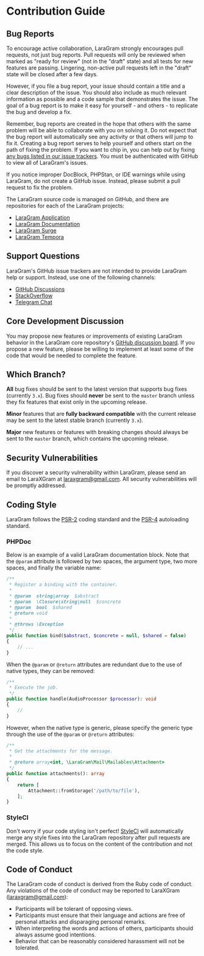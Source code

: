 # Contribution Guide

<a name="bug-reports"></a>
## Bug Reports

To encourage active collaboration, LaraGram strongly encourages pull requests, not just bug reports. Pull requests will only be reviewed when marked as "ready for review" (not in the "draft" state) and all tests for new features are passing. Lingering, non-active pull requests left in the "draft" state will be closed after a few days.

However, if you file a bug report, your issue should contain a title and a clear description of the issue. You should also include as much relevant information as possible and a code sample that demonstrates the issue. The goal of a bug report is to make it easy for yourself - and others - to replicate the bug and develop a fix.

Remember, bug reports are created in the hope that others with the same problem will be able to collaborate with you on solving it. Do not expect that the bug report will automatically see any activity or that others will jump to fix it. Creating a bug report serves to help yourself and others start on the path of fixing the problem. If you want to chip in, you can help out by fixing [any bugs listed in our issue trackers](https://github.com/issues?q=is%3Aopen+is%3Aissue+label%3Abug+user%3Alaragram). You must be authenticated with GitHub to view all of LaraGram's issues.

If you notice improper DocBlock, PHPStan, or IDE warnings while using LaraGram, do not create a GitHub issue. Instead, please submit a pull request to fix the problem.

The LaraGram source code is managed on GitHub, and there are repositories for each of the LaraGram projects:

<div class="content-list" markdown="1">

- [LaraGram Application](https://github.com/laraxgram/laragram)
- [LaraGram Documentation](https://github.com/laraxgram/docs)
- [LaraGram Surge](https://github.com/laraxgram/surge)
- [LaraGram Tempora](https://github.com/laraxgram/tempora)


</div>

<a name="support-questions"></a>
## Support Questions

LaraGram's GitHub issue trackers are not intended to provide LaraGram help or support. Instead, use one of the following channels:

<div class="content-list" markdown="1">

- [GitHub Discussions](https://github.com/laraxgram/core/discussions)
- [StackOverflow](https://stackoverflow.com/questions/tagged/laragram)
- [Telegram Chat](https://t.me/LaraGramChat)

</div>

<a name="core-development-discussion"></a>
## Core Development Discussion

You may propose new features or improvements of existing LaraGram behavior in the LaraGram core repository's [GitHub discussion board](https://github.com/laragram/core/discussions). If you propose a new feature, please be willing to implement at least some of the code that would be needed to complete the feature.

<a name="which-branch"></a>
## Which Branch?

**All** bug fixes should be sent to the latest version that supports bug fixes (currently `3.x`). Bug fixes should **never** be sent to the `master` branch unless they fix features that exist only in the upcoming release.

**Minor** features that are **fully backward compatible** with the current release may be sent to the latest stable branch (currently `3.x`).

**Major** new features or features with breaking changes should always be sent to the `master` branch, which contains the upcoming release.

<a name="security-vulnerabilities"></a>
## Security Vulnerabilities

If you discover a security vulnerability within LaraGram, please send an email to LaraXGram at <a href="mailto:laraxgram@gmail.com">laraxgram@gmail.com</a>. All security vulnerabilities will be promptly addressed.

<a name="coding-style"></a>
## Coding Style

LaraGram follows the [PSR-2](https://github.com/php-fig/fig-standards/blob/master/accepted/PSR-2-coding-style-guide.md) coding standard and the [PSR-4](https://github.com/php-fig/fig-standards/blob/master/accepted/PSR-4-autoloader.md) autoloading standard.

<a name="phpdoc"></a>
### PHPDoc

Below is an example of a valid LaraGram documentation block. Note that the `@param` attribute is followed by two spaces, the argument type, two more spaces, and finally the variable name:

```php
/**
 * Register a binding with the container.
 *
 * @param  string|array  $abstract
 * @param  \Closure|string|null  $concrete
 * @param  bool  $shared
 * @return void
 *
 * @throws \Exception
 */
public function bind($abstract, $concrete = null, $shared = false)
{
    // ...
}
```

When the `@param` or `@return` attributes are redundant due to the use of native types, they can be removed:

```php
/**
 * Execute the job.
 */
public function handle(AudioProcessor $processor): void
{
    //
}
```

However, when the native type is generic, please specify the generic type through the use of the `@param` or `@return` attributes:

```php
/**
 * Get the attachments for the message.
 *
 * @return array<int, \LaraGram\Mail\Mailables\Attachment>
 */
public function attachments(): array
{
    return [
        Attachment::fromStorage('/path/to/file'),
    ];
}
```

<a name="styleci"></a>
### StyleCI

Don't worry if your code styling isn't perfect! [StyleCI](https://styleci.io/) will automatically merge any style fixes into the LaraGram repository after pull requests are merged. This allows us to focus on the content of the contribution and not the code style.

<a name="code-of-conduct"></a>
## Code of Conduct

The LaraGram code of conduct is derived from the Ruby code of conduct. Any violations of the code of conduct may be reported to LaraXGram (laraxgram@gmail.com):

<div class="content-list" markdown="1">

- Participants will be tolerant of opposing views.
- Participants must ensure that their language and actions are free of personal attacks and disparaging personal remarks.
- When interpreting the words and actions of others, participants should always assume good intentions.
- Behavior that can be reasonably considered harassment will not be tolerated.

</div>
